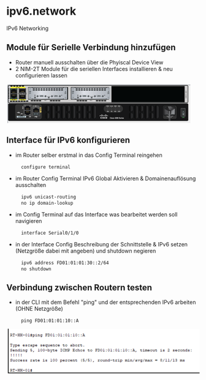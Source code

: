 # ipv6.network

IPv6 Networking

## Module für Serielle Verbindung hinzufügen

- Router manuell ausschalten über die Phyiscal Device View
- 2 NIM-2T Module für die seriellen Interfaces installieren & neu configurieren lassen

![NIM-2T Module](image.png)

## Interface für IPv6 konfigurieren

- im Router selber erstmal in das Config Terminal reingehen

        configure terminal

- im Router Config Terminal IPv6 Global Aktivieren & Domainenauflösung ausschalten
        
        ipv6 unicast-routing 
        no ip domain-lookup

- im Config Terminal auf das Interface was bearbeitet werden soll navigieren

        interface Serial0/1/0

- in der Interface Config Beschreibung der Schnittstelle & IPv6 setzen (Netzgröße dabei mit angeben) und shutdown negieren

        ipv6 address FD01:01:01:30::2/64
        no shutdown

## Verbindung zwischen Routern testen

- in der CLI mit dem Befehl "ping" und der entsprechenden IPv6 arbeiten (OHNE Netzgröße)

        ping FD01:01:01:10::A

![Ping Erfolgreich](image-2.png)
